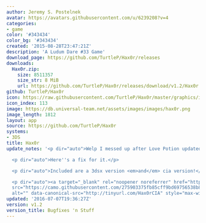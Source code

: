 ```yaml
---
author: Jeremy S. Postelnek
avatar: https://avatars.githubusercontent.com/u/6239208?v=4
categories:
- game
color: '#343434'
color_bg: '#343434'
created: '2015-08-28T23:47:21Z'
description: 'A Ludum Dare #33 Game'
download_page: https://github.com/TurtleP/Hax0r/releases
downloads:
  Hax0r.zip:
    size: 8511357
    size_str: 8 MiB
    url: https://github.com/TurtleP/Hax0r/releases/download/v1.2/Hax0r.zip
github: TurtleP/Hax0r
icon: https://raw.githubusercontent.com/TurtleP/Hax0r/master/graphics/icon.png
icon_index: 113
image: https://db.universal-team.net/assets/images/images/hax0r.png
image_length: 1812
layout: app
source: https://github.com/TurtleP/Hax0r
systems:
- 3DS
title: Hax0r
update_notes: '<p dir="auto">Welp I messed up after Love Potion updated.</p>

  <p dir="auto">Here''s a fix for it.</p>

  <p dir="auto">Included are a 3dsx version <em>and</em> cia version!</p>

  <p dir="auto"><a target="_blank" rel="noopener noreferrer" href="https://camo.githubusercontent.com/275903375fb85cff9bd69756538b893f16d1cef872d02eaaa686769917b64c23/687474703a2f2f74696e7975726c2e636f6d2f4861783072434941"><img
  src="https://camo.githubusercontent.com/275903375fb85cff9bd69756538b893f16d1cef872d02eaaa686769917b64c23/687474703a2f2f74696e7975726c2e636f6d2f4861783072434941"
  alt="" data-canonical-src="http://tinyurl.com/Hax0rCIA" style="max-width: 100%;"></a></p>'
updated: '2016-07-07T19:36:27Z'
version: v1.2
version_title: Bugfixes 'n Stuff
---
```

